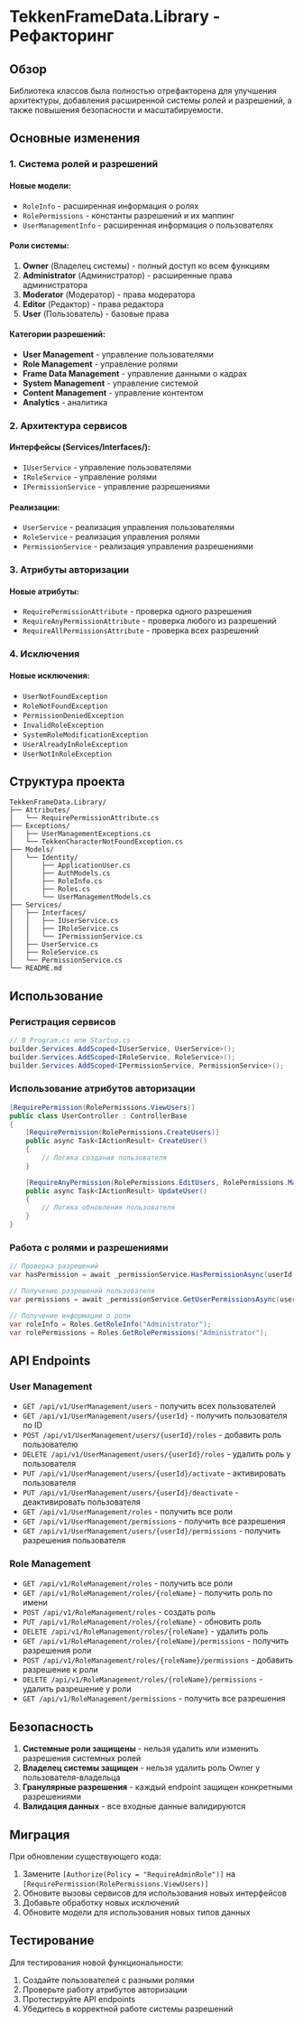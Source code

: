 # TekkenFrameData.Library - Рефакторинг

## Обзор

Библиотека классов была полностью отрефакторена для улучшения архитектуры, добавления расширенной системы ролей и разрешений, а также повышения безопасности и масштабируемости.

## Основные изменения

### 1. Система ролей и разрешений

#### Новые модели:
- `RoleInfo` - расширенная информация о ролях
- `RolePermissions` - константы разрешений и их маппинг
- `UserManagementInfo` - расширенная информация о пользователях

#### Роли системы:
1. **Owner** (Владелец системы) - полный доступ ко всем функциям
2. **Administrator** (Администратор) - расширенные права администратора
3. **Moderator** (Модератор) - права модератора
4. **Editor** (Редактор) - права редактора
5. **User** (Пользователь) - базовые права

#### Категории разрешений:
- **User Management** - управление пользователями
- **Role Management** - управление ролями
- **Frame Data Management** - управление данными о кадрах
- **System Management** - управление системой
- **Content Management** - управление контентом
- **Analytics** - аналитика

### 2. Архитектура сервисов

#### Интерфейсы (Services/Interfaces/):
- `IUserService` - управление пользователями
- `IRoleService` - управление ролями
- `IPermissionService` - управление разрешениями

#### Реализации:
- `UserService` - реализация управления пользователями
- `RoleService` - реализация управления ролями
- `PermissionService` - реализация управления разрешениями

### 3. Атрибуты авторизации

#### Новые атрибуты:
- `RequirePermissionAttribute` - проверка одного разрешения
- `RequireAnyPermissionAttribute` - проверка любого из разрешений
- `RequireAllPermissionsAttribute` - проверка всех разрешений

### 4. Исключения

#### Новые исключения:
- `UserNotFoundException`
- `RoleNotFoundException`
- `PermissionDeniedException`
- `InvalidRoleException`
- `SystemRoleModificationException`
- `UserAlreadyInRoleException`
- `UserNotInRoleException`

## Структура проекта

```
TekkenFrameData.Library/
├── Attributes/
│   └── RequirePermissionAttribute.cs
├── Exceptions/
│   ├── UserManagementExceptions.cs
│   └── TekkenCharacterNotFoundException.cs
├── Models/
│   └── Identity/
│       ├── ApplicationUser.cs
│       ├── AuthModels.cs
│       ├── RoleInfo.cs
│       ├── Roles.cs
│       └── UserManagementModels.cs
├── Services/
│   ├── Interfaces/
│   │   ├── IUserService.cs
│   │   ├── IRoleService.cs
│   │   └── IPermissionService.cs
│   ├── UserService.cs
│   ├── RoleService.cs
│   └── PermissionService.cs
└── README.md
```

## Использование

### Регистрация сервисов

```csharp
// В Program.cs или Startup.cs
builder.Services.AddScoped<IUserService, UserService>();
builder.Services.AddScoped<IRoleService, RoleService>();
builder.Services.AddScoped<IPermissionService, PermissionService>();
```

### Использование атрибутов авторизации

```csharp
[RequirePermission(RolePermissions.ViewUsers)]
public class UserController : ControllerBase
{
    [RequirePermission(RolePermissions.CreateUsers)]
    public async Task<IActionResult> CreateUser()
    {
        // Логика создания пользователя
    }

    [RequireAnyPermission(RolePermissions.EditUsers, RolePermissions.ManageUserRoles)]
    public async Task<IActionResult> UpdateUser()
    {
        // Логика обновления пользователя
    }
}
```

### Работа с ролями и разрешениями

```csharp
// Проверка разрешений
var hasPermission = await _permissionService.HasPermissionAsync(userId, RolePermissions.ViewUsers);

// Получение разрешений пользователя
var permissions = await _permissionService.GetUserPermissionsAsync(userId);

// Получение информации о роли
var roleInfo = Roles.GetRoleInfo("Administrator");
var rolePermissions = Roles.GetRolePermissions("Administrator");
```

## API Endpoints

### User Management
- `GET /api/v1/UserManagement/users` - получить всех пользователей
- `GET /api/v1/UserManagement/users/{userId}` - получить пользователя по ID
- `POST /api/v1/UserManagement/users/{userId}/roles` - добавить роль пользователю
- `DELETE /api/v1/UserManagement/users/{userId}/roles` - удалить роль у пользователя
- `PUT /api/v1/UserManagement/users/{userId}/activate` - активировать пользователя
- `PUT /api/v1/UserManagement/users/{userId}/deactivate` - деактивировать пользователя
- `GET /api/v1/UserManagement/roles` - получить все роли
- `GET /api/v1/UserManagement/permissions` - получить все разрешения
- `GET /api/v1/UserManagement/users/{userId}/permissions` - получить разрешения пользователя

### Role Management
- `GET /api/v1/RoleManagement/roles` - получить все роли
- `GET /api/v1/RoleManagement/roles/{roleName}` - получить роль по имени
- `POST /api/v1/RoleManagement/roles` - создать роль
- `PUT /api/v1/RoleManagement/roles/{roleName}` - обновить роль
- `DELETE /api/v1/RoleManagement/roles/{roleName}` - удалить роль
- `GET /api/v1/RoleManagement/roles/{roleName}/permissions` - получить разрешения роли
- `POST /api/v1/RoleManagement/roles/{roleName}/permissions` - добавить разрешение к роли
- `DELETE /api/v1/RoleManagement/roles/{roleName}/permissions` - удалить разрешение у роли
- `GET /api/v1/RoleManagement/permissions` - получить все разрешения

## Безопасность

1. **Системные роли защищены** - нельзя удалить или изменить разрешения системных ролей
2. **Владелец системы защищен** - нельзя удалить роль Owner у пользователя-владельца
3. **Гранулярные разрешения** - каждый endpoint защищен конкретными разрешениями
4. **Валидация данных** - все входные данные валидируются

## Миграция

При обновлении существующего кода:

1. Замените `[Authorize(Policy = "RequireAdminRole")]` на `[RequirePermission(RolePermissions.ViewUsers)]`
2. Обновите вызовы сервисов для использования новых интерфейсов
3. Добавьте обработку новых исключений
4. Обновите модели для использования новых типов данных

## Тестирование

Для тестирования новой функциональности:

1. Создайте пользователей с разными ролями
2. Проверьте работу атрибутов авторизации
3. Протестируйте API endpoints
4. Убедитесь в корректной работе системы разрешений 